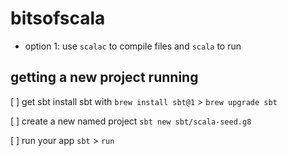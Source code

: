 # bitsofscala

* option 1: use `scalac` to compile files and `scala` to run

## getting a new project running
[ ] get sbt
install sbt with `brew install sbt@1` > `brew upgrade sbt`

[ ] create a new named project 
`sbt new sbt/scala-seed.g8`

[ ] run your app
`sbt` > `run`
